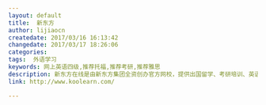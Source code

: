 ```yaml
---
layout: default
title:  新东方
author: lijiaocn
createdate: 2017/03/16 16:13:42
changedate: 2017/03/17 18:26:06
categories:
tags:  外语学习
keywords: 网上英语四级,推荐托福,推荐考研,推荐雅思
description: 新东方在线是由新东方集团全资创办官方网校，提供出国留学、考研培训、英语培训和职业教育培训的综合网络教育培训机构，依托强大的新东方师资力量与教学资源，拥有最先进的教学内容开发与制作团队，致力于为广大用户提供个性化、互动化、智能化的卓越在线学习体验。
link: http://www.koolearn.com/

---
```


